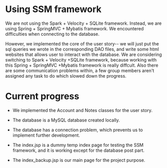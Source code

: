 # Using SSM framework

We are not using the Spark + Velocity + SQLite framework. Instead, we are using Spring + SpringMVC + Mybatis framework. We encountered difficulties when connecting to the database.

However, we implemented the core of the user story-- we will just put the sql queries we wrote in the corresponding DAO files, and write some html websites that allows user to interact
with the database. We are considering switching to Spark + Velocity +SQLite framework, because working with this Spring + SpringMVC +Mybatis framework is really diffcult. Also
there are some communication problems within, a few group members aren't assigned any task to do which slowed down the progress.  

# Current progress

- We implemented the Account and Notes classes for the user story. 

- The database is a MySQL database created locally.

- The database has a connection problem, which prevents us to implement further development.

- The index.jsp is a dummy temp index page for testing the SSM framework, and it is working except for the database post part.

- The index_backup.jsp is our main page for the project purpose.
